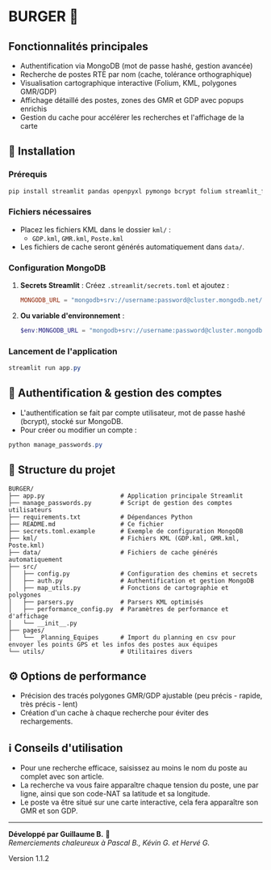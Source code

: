 
# BURGER 🍔

## Fonctionnalités principales
- Authentification via MongoDB (mot de passe hashé, gestion avancée)
- Recherche de postes RTE par nom (cache, tolérance orthographique)
- Visualisation cartographique interactive (Folium, KML, polygones GMR/GDP)
- Affichage détaillé des postes, zones des GMR et GDP avec popups enrichis
- Gestion du cache pour accélérer les recherches et l'affichage de la carte

## 🚀 Installation

### Prérequis
```bash
pip install streamlit pandas openpyxl pymongo bcrypt folium streamlit_folium
```

### Fichiers nécessaires
- Placez les fichiers KML dans le dossier `kml/` :
  - `GDP.kml`, `GMR.kml`, `Poste.kml`
- Les fichiers de cache seront générés automatiquement dans `data/`.

### Configuration MongoDB
1. **Secrets Streamlit** :
   Créez `.streamlit/secrets.toml` et ajoutez :
   ```toml
   MONGODB_URL = "mongodb+srv://username:password@cluster.mongodb.net/"
   ```
2. **Ou variable d'environnement** :
   ```powershell
   $env:MONGODB_URL = "mongodb+srv://username:password@cluster.mongodb.net/"
   ```

### Lancement de l'application
```powershell
streamlit run app.py
```

## 🔐 Authentification & gestion des comptes
- L'authentification se fait par compte utilisateur, mot de passe hashé (bcrypt), stocké sur MongoDB.
- Pour créer ou modifier un compte :
```powershell
python manage_passwords.py
```

## 📁 Structure du projet
```
BURGER/
├── app.py                     # Application principale Streamlit
├── manage_passwords.py        # Script de gestion des comptes utilisateurs
├── requirements.txt           # Dépendances Python
├── README.md                  # Ce fichier
├── secrets.toml.example       # Exemple de configuration MongoDB
├── kml/                       # Fichiers KML (GDP.kml, GMR.kml, Poste.kml)
├── data/                      # Fichiers de cache générés automatiquement
├── src/
│   ├── config.py              # Configuration des chemins et secrets
│   ├── auth.py                # Authentification et gestion MongoDB
│   ├── map_utils.py           # Fonctions de cartographie et polygones
│   ├── parsers.py             # Parsers KML optimisés
│   ├── performance_config.py  # Paramètres de performance et d'affichage
│   └── __init__.py
├── pages/
│   └── _Planning_Equipes      # Import du planning en csv pour envoyer les points GPS et les infos des postes aux équipes 
└── utils/                     # Utilitaires divers

```

## ⚙️ Options de performance
- Précision des tracés polygones GMR/GDP ajustable (peu précis - rapide, très précis - lent)
- Création d'un cache à chaque recherche pour éviter des rechargements.

## ℹ️ Conseils d'utilisation
- Pour une recherche efficace, saisissez au moins le nom du poste au complet avec son article.
- La recherche va vous faire apparaître chaque tension du poste, une par ligne, ainsi que son code-NAT sa latitude et sa longitude.
- Le poste va être situé sur une carte interactive, cela fera apparaître son GMR et son GDP.

---
**Développé par Guillaume B.** 🍔  
*Remerciements chaleureux à Pascal B., Kévin G. et Hervé G.*

Version 1.1.2
